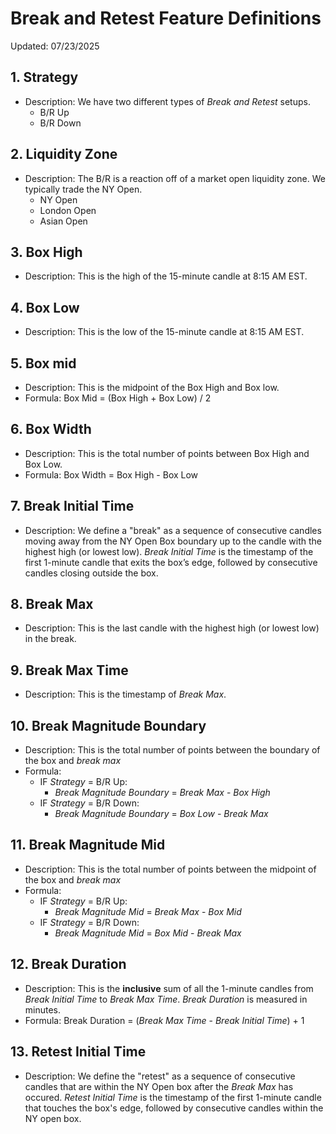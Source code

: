 # Break and Retest Feature Definitions 
Updated: 07/23/2025

## 1. Strategy
- Description: We have two different types of *Break and Retest* setups. 
    - B/R Up
    - B/R Down

## 2. Liquidity Zone
- Description: The B/R is a reaction off of a market open liquidity zone. We typically trade the NY Open.
    - NY Open
    - London Open
    - Asian Open

## 3. Box High
- Description: This is the high of the 15-minute candle at 8:15 AM EST.

## 4. Box Low
- Description: This is the low of the 15-minute candle at 8:15 AM EST.

## 5. Box mid
- Description: This is the midpoint of the Box High and Box low.
- Formula: Box Mid = (Box High + Box Low) / 2

## 6. Box Width
- Description: This is the total number of points between Box High and Box Low.
- Formula: Box Width = Box High - Box Low

## 7. Break Initial Time
- Description: We define a "break" as a sequence of consecutive candles moving away from the NY Open Box boundary up to the candle with the highest high (or lowest low). *Break Initial Time* is the timestamp of the first 1-minute candle that exits the box’s edge, followed by consecutive candles closing outside the box.

## 8. Break Max
- Description: This is the last candle with the highest high (or lowest low) in the break.

## 9. Break Max Time
- Description: This is the timestamp of *Break Max*.

## 10. Break Magnitude Boundary
- Description: This is the total number of points between the boundary of the box and *break max*
- Formula: 
    - IF *Strategy* = B/R Up: 
        - *Break Magnitude Boundary* = *Break Max* - *Box High*
    - IF *Strategy* = B/R Down: 
        - *Break Magnitude Boundary* = *Box Low* - *Break Max*

## 11. Break Magnitude Mid
- Description: This is the total number of points between the midpoint of the box and *break max*
- Formula: 
    - IF *Strategy* = B/R Up: 
        - *Break Magnitude Mid* = *Break Max* - *Box Mid*
    - IF *Strategy* = B/R Down: 
        - *Break Magnitude Mid* = *Box Mid* - *Break Max*

## 12. Break Duration
- Description: This is the **inclusive** sum of all the 1-minute candles from *Break Initial Time* to *Break Max Time*. *Break Duration* is measured in minutes.
- Formula: Break Duration = (*Break Max Time* - *Break Initial Time*) + 1

## 13. Retest Initial Time
- Description: We define the "retest" as a sequence of consecutive candles that are within the NY Open box after the *Break Max* has occured. *Retest Initial Time* is the timestamp of the first 1-minute candle that touches the box's edge, followed by consecutive candles within the NY open box.









